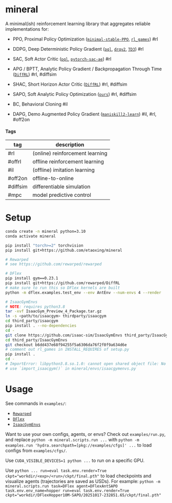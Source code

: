 # mineral

A minimal(ish) reinforcement learning library that aggregates reliable implementations for:

- PPO, Proximal Policy Optimization ([`minimal-stable-PPO`](https://github.com/ToruOwO/minimal-stable-PPO), [`rl_games`](https://github.com/Denys88/rl_games)) #rl

- DDPG, Deep Deterministic Policy Gradient ([`pql`](https://github.com/Improbable-AI/pql), [`drqv2`](https://github.com/facebookresearch/drqv2), [`TD3`](https://github.com/sfujim/TD3)) #rl

- SAC, Soft Actor Critic ([`pql`](https://github.com/Improbable-AI/pql), [`pytorch-sac-ae`](https://github.com/denisyarats/pytorch_sac_ae)) #rl

- APG / BPTT, Analytic Policy Gradient / Backpropagation Through Time ([`DiffRL`](https://github.com/NVlabs/DiffRL)) #rl, #diffsim

- SHAC, Short Horizon Actor Critic ([`DiffRL`](https://github.com/NVlabs/DiffRL)) #rl, #diffsim

- SAPO, Soft Analytic Policy Optimization ([`ours`](https://arxiv.org/abs/2412.12089)) #rl, #diffsim

- BC, Behavioral Cloning #il

- DAPG, Demo Augmented Policy Gradient ([`maniskill2-learn`](https://github.com/haosulab/ManiSkill2-Learn)) #il, #rl, #off2on

#### Tags

| tag | description |
| --- | --- |
| #rl | (online) reinforcement learning |
| #offrl | offline reinforcement learning |
| #il | (offline) imitation learning |
| #off2on | offline-to-online |
| #diffsim | differentiable simulation |
| #mpc | model predictive control |

# Setup

```bash
conda create -n mineral python=3.10
conda activate mineral

pip install "torch>=2" torchvision
pip install git+https://github.com/etaoxing/mineral

# Rewarped
# see https://github.com/rewarped/rewarped

# DFlex
pip install gym==0.23.1
pip install git+https://github.com/rewarped/DiffRL
# make sure to run this so DFlex kernels are built
python -m dflex.examples.test_env --env AntEnv --num-envs 4 --render

# IsaacGymEnvs
# NOTE: requires python3.8
tar -xvf IsaacGym_Preview_4_Package.tar.gz
ln -s <path/to/isaacgym> thirdparty/isaacgym
cd third_party/isaacgym
pip install . --no-dependencies
cd -
git clone https://github.com/isaac-sim/IsaacGymEnvs third_party/IsaacGymEnvs
cd third_party/IsaacGymEnvs
git checkout b6dd437e68f94255f5a6306da76f2f0f9a634d6e
# comment out rl_games in INSTALL_REQUIRES of setup.py
pip install .
cd -
# ImportError: libpython3.8.so.1.0: cannot open shared object file: No such file or directory
# use `import_isaacgym()` in mineral/envs/isaacgymenvs.py
```

# Usage

See commands in `examples/`:
- [`Rewarped`](docs/rewarped.md)
- [`DFlex`](docs/dflex.md)
- [`IsaacGymEnvs`](docs/isaacgymenvs.md)

Want to use your own configs, agents, or envs? Check out `examples/run.py`, and replace `python -m mineral.scripts.run ...` with `python -m examples.run 'hydra.searchpath=[pkg://examples/cfgs]' ...` to load configs from `examples/cfgs/`.

Use `CUDA_VISIBLE_DEVICES=1 python ...` to run on a specific GPU.

Use `python ... run=eval task.env.render=True ckpt="workdir/<exp>/<run>/ckpt/final.pth"` to load checkpoints and visualize agents (trajectories are saved as USDs).
For example:
`python -m mineral.scripts.run task=DFlex agent=DFlexAntSAPO task.env.env_name=hopper run=eval task.env.render=True ckpt="workdir/DFlexHopper10M-SAPO/20251017-232851.65/ckpt/final.pth"`